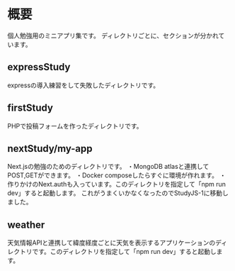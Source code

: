 # 概要
個人勉強用のミニアプリ集です。
ディレクトリごとに、セクションが分かれています。

## expressStudy
expressの導入練習をして失敗したディレクトリです。
## firstStudy
PHPで投稿フォームを作ったディレクトリです。
## nextStudy/my-app
Next.jsの勉強のためのディレクトリです。
・MongoDB atlasと連携してPOST,GETができます。
・Docker composeしたらすぐに環境が作れます。
・作りかけのNext.authも入っています。このディレクトリを指定して「npm run dev」すると起動します。
これがうまくいかなくなったのでStudyJS-1に移動しました。
## weather
天気情報APIと連携して緯度経度ごとに天気を表示するアプリケーションのディレクトリです。このディレクトリを指定して「npm run dev」すると起動します。

